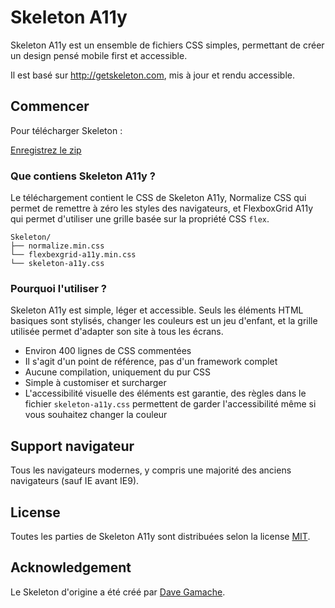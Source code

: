 # Skeleton A11y

Skeleton A11y est un ensemble de fichiers CSS simples, permettant de créer un design pensé mobile first et accessible.

Il est basé sur <http://getskeleton.com>, mis à jour et rendu accessible.

## Commencer

Pour télécharger Skeleton :

[Enregistrez le zip](https://github.com/Agesse/Skeleton-A11y/raw/master/skeleton-a11y.zip)

### Que contiens Skeleton A11y ?

Le téléchargement contient le CSS de Skeleton A11y, Normalize CSS qui permet de remettre à zéro les styles des navigateurs, et FlexboxGrid A11y qui permet d'utiliser une grille basée sur la propriété CSS `flex`.

```
Skeleton/
├── normalize.min.css
└── flexbexgrid-a11y.min.css
└── skeleton-a11y.css
```

### Pourquoi l'utiliser ?

Skeleton A11y est simple, léger et accessible. Seuls les éléments HTML basiques sont stylisés, changer les couleurs est un jeu d'enfant, et la grille utilisée permet d'adapter son site à tous les écrans.

- Environ 400 lignes de CSS commentées
- Il s'agit d'un point de référence, pas d'un framework complet
- Aucune compilation, uniquement du pur CSS
- Simple à customiser et surcharger
- L'accessibilité visuelle des éléments est garantie, des règles dans le fichier `skeleton-a11y.css` permettent de garder l'accessibilité même si vous souhaitez changer la couleur

## Support navigateur

Tous les navigateurs modernes, y compris une majorité des anciens navigateurs (sauf IE avant IE9).

## License

Toutes les parties de Skeleton A11y sont distribuées selon la license [MIT](https://github.com/dhg/Skeleton/blob/master/LICENSE.md).

## Acknowledgement

Le Skeleton d'origine a été créé par [Dave Gamache](https://twitter.com/dhg).
